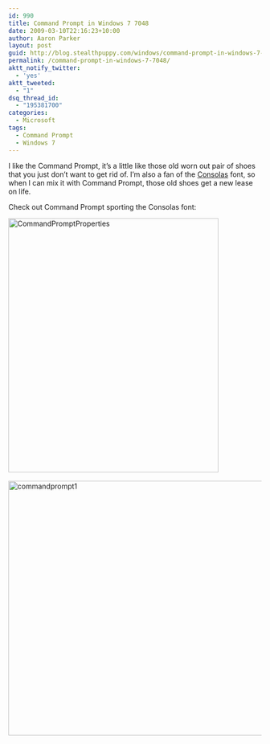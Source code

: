 ```yaml
---
id: 990
title: Command Prompt in Windows 7 7048
date: 2009-03-10T22:16:23+10:00
author: Aaron Parker
layout: post
guid: http://blog.stealthpuppy.com/windows/command-prompt-in-windows-7-7048
permalink: /command-prompt-in-windows-7-7048/
aktt_notify_twitter:
  - 'yes'
aktt_tweeted:
  - "1"
dsq_thread_id:
  - "195381700"
categories:
  - Microsoft
tags:
  - Command Prompt
  - Windows 7
---
```

I like the Command Prompt, it’s a little like those old worn out pair of shoes that you just don’t want to get rid of. I’m also a fan of the [Consolas](http://www.microsoft.com/DOWNLOADS/details.aspx?familyid=22E69AE4-7E40-4807-8A86-B3D36FAB68D3&displaylang=en) font, so when I can mix it with Command Prompt, those old shoes get a new lease on life.

Check out Command Prompt sporting the Consolas font:

<img style="border-right-width: 0px; display: inline; border-top-width: 0px; border-bottom-width: 0px; border-left-width: 0px" title="CommandPromptProperties" src="http://stealthpuppy.com/wp-content/uploads/2009/03/commandpromptproperties.png" border="0" alt="CommandPromptProperties" width="418" height="506" />  

<img class="size-full wp-image-992 alignnone" title="commandprompt1" src="http://stealthpuppy.com/wp-content/uploads/2009/03/commandprompt1.png" alt="commandprompt1" width="581" height="507" srcset="https://stealthpuppy.com/wp-content/uploads/2009/03/commandprompt1.png 581w, https://stealthpuppy.com/wp-content/uploads/2009/03/commandprompt1-300x261.png 300w" sizes="(max-width: 581px) 100vw, 581px" />